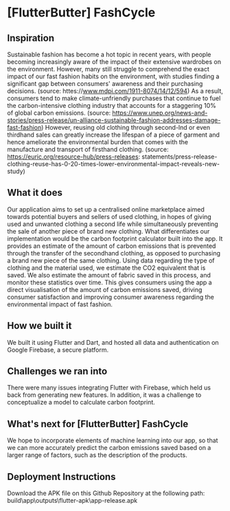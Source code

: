 # [FlutterButter] FashCycle

## Inspiration
Sustainable fashion has become a hot topic in recent years, with people becoming increasingly aware of the impact of their extensive wardrobes on the environment. However, many still struggle to comprehend the exact impact of our fast fashion habits on the environment, with studies finding a significant gap between consumers' awareness and their purchasing decisions. (source: httes://www.mdpi.com/1911-8074/14/12/594) As a result, consumers tend to make climate-unfriendly purchases that continue to fuel the carbon-intensive clothing industry that accounts for a staggering 10% of global carbon emissions. (source: https://www.unep.org/news-and-stories/press-release/un-alliance-sustainable-fashion-addresses-damage-fast-fashion)
However, reusing old clothing through second-lnd or even thirdhand sales can greatly increase the lifespan of a piece of garment and hence ameliorate the environmental burden that comes with the manufacture and transport of firsthand clothing. (source: https://euric.org/resource-hub/press-releases:
statements/press-release-clothing-reuse-has-0-20-times-lower-environmental-impact-reveals-new-study)
## What it does
Our application aims to set up a centralised online marketplace aimed towards potential buyers and sellers of used clothing, in hopes of giving used and unwanted clothing a second life while simultaneously preventing the sale of another piece of brand new clothing. What differentiates our implementation would be the carbon footprint calculator built into the app. It provides an estimate of the amount of carbon emissions that is prevented through the transfer of the secondhand clothing, as opposed to purchasing a brand new piece of the same clothing. Using data regarding the type of clothing and the material used, we estimate the CO2 equivalent that is saved. We also estimate the amount of fabric saved in this process, and monitor these statistics over time. This gives consumers using the app a direct visualisation of the amount of carbon emissions saved, driving consumer satisfaction and improving consumer awareness regarding the environmental impact of fast fashion.
## How we built it
We built it using Flutter and Dart, and hosted all data and authentication on Google Firebase, a secure platform.
## Challenges we ran into
There were many issues integrating Flutter with Firebase, which held us back from generating new features. In addition, it was a challenge to conceptualize a model to calculate carbon footprint.

## What's next for [FlutterButter] FashCycle
We hope to incorporate elements of machine learning into our app, so that we can more accurately predict the carbon emissions saved based on a larger range of factors, such as the description of the products.

## Deployment Instructions
Download the APK file on this Github Repository at the following path:
build\app\outputs\flutter-apk\app-release.apk
